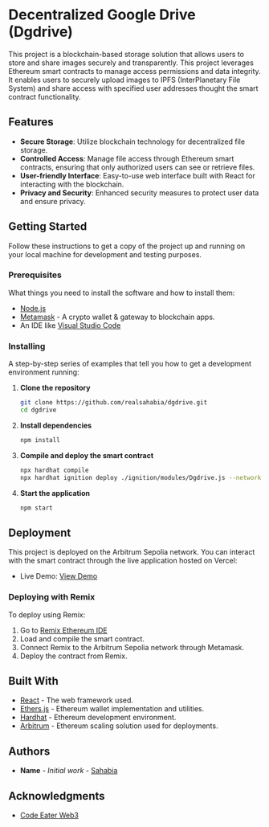 # Decentralized Google Drive (Dgdrive)

This project is a blockchain-based storage solution that allows users to store and share images securely and transparently. This project leverages Ethereum smart contracts to manage access permissions and data integrity. It enables users to securely upload images to IPFS (InterPlanetary File System) and share access with specified user addresses thought the smart contract functionality.

## Features

- **Secure Storage**: Utilize blockchain technology for decentralized file storage.
- **Controlled Access**: Manage file access through Ethereum smart contracts, ensuring that only authorized users can see or retrieve files.
- **User-friendly Interface**: Easy-to-use web interface built with React for interacting with the blockchain.
- **Privacy and Security**: Enhanced security measures to protect user data and ensure privacy.

## Getting Started

Follow these instructions to get a copy of the project up and running on your local machine for development and testing purposes.

### Prerequisites

What things you need to install the software and how to install them:

- [Node.js](https://nodejs.org/en/download/)
- [Metamask](https://metamask.io/download.html) - A crypto wallet & gateway to blockchain apps.
- An IDE like [Visual Studio Code](https://code.visualstudio.com/Download)

### Installing

A step-by-step series of examples that tell you how to get a development environment running:

1. **Clone the repository**

   ```bash
   git clone https://github.com/realsahabia/dgdrive.git
   cd dgdrive
   ```

2. **Install dependencies**

   ```bash
   npm install
   ```

3. **Compile and deploy the smart contract**

   ```bash
   npx hardhat compile
   npx hardhat ignition deploy ./ignition/modules/Dgdrive.js --network localhost

   ```

4. **Start the application**

   ```bash
   npm start
   ```

## Deployment

This project is deployed on the Arbitrum Sepolia network. You can interact with the smart contract through the live application hosted on Vercel:

- Live Demo: [View Demo](https://full-stack-g-drive-d-app.vercel.app/)

### Deploying with Remix

To deploy using Remix:

1. Go to [Remix Ethereum IDE](https://remix.ethereum.org)
2. Load and compile the smart contract.
3. Connect Remix to the Arbitrum Sepolia network through Metamask.
4. Deploy the contract from Remix.

## Built With

- [React](https://reactjs.org/) - The web framework used.
- [Ethers.js](https://docs.ethers.io/v5/) - Ethereum wallet implementation and utilities.
- [Hardhat](https://hardhat.org/) - Ethereum development environment.
- [Arbitrum](https://arbitrum.io/) - Ethereum scaling solution used for deployments.

## Authors

- **Name** - *Initial work* - [Sahabia](https://github.com/realsahabia)

## Acknowledgments

- [Code Eater Web3](https://www.codeeater.in/)